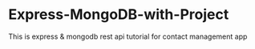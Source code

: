 # Express-MongoDB-with-Project
This is express & mongodb rest api tutorial for contact management app
